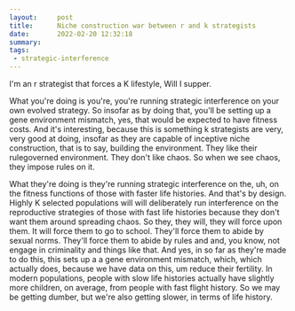 ```yaml
---
layout:     post
title:      Niche construction war between r and k strategists
date:       2022-02-20 12:32:18
summary:    
tags:
 - strategic-interference
---
```


I'm an r strategist that forces a K lifestyle, Will I supper.

What you're doing is you're, you're running strategic interference on your own evolved strategy. So insofar as by doing that, you'll be setting up a gene environment mismatch, yes, that would be expected to have fitness costs. And it's interesting, because this is something k strategists are very, very good at doing, insofar as they are capable of inceptive niche construction, that is to say, building the environment. They like their rulegoverned environment. They don't like chaos. So when we see chaos, they impose rules on it.

What they're doing is they're running strategic interference on the, uh, on the fitness functions of those with faster life histories. And that's by design. Highly K selected populations will will deliberately run interference on the reproductive strategies of those with fast life histories because they don't want them around spreading chaos. So they, they will, they will force upon them. It will force them to go to school. They'll force them to abide by sexual norms. They'll force them to abide by rules and and, you know, not engage in criminality and things like that. And yes, in so far as they're made to do this, this sets up a a gene environment mismatch, which, which actually does, because we have data on this, um reduce their fertility. In modern populations, people with slow life histories actually have slightly more children, on average, from people with fast flight history. So we may be getting dumber, but we're also getting slower, in terms of life history.